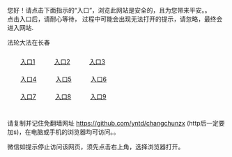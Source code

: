 您好！请点击下面指示的“入口”，浏览此网站是安全的，且为您带来平安。。 <br/>
点击入口后，请耐心等待， 过程中可能会出现无法打开的提示，请忽略，最终会进入网站. </br>

法轮大法在长春<br/>
<div style="padding:10px"><a style="margin:20px" target="_blank" href="https://d2o74jd8fe83pf.cloudfront.net/2Qpsp?vhkmb" id="ccLink1" rel="nofollow">入口1</a> <a target="_blank" style="margin:20px" href="https://d3oid63ylmh3d.cloudfront.net/2Qpsp?oldltdss" id="ccLink2" rel="nofollow">入口2</a> <a style="margin:20px" target="_blank" href="https://dpdf8hkfjnx6m.cloudfront.net/2Qpsp?bnumydax" id="ccLink3" rel="nofollow">入口3</a></div>

<div style="padding:10px" ><a style="margin:20px" target="_blank" href="https://d2o74jd8fe83pf.cloudfront.net/2Qpsp?vhkmb" id="ccLink4" rel="nofollow">入口4</a> <a style="margin:20px" href="https://d3oid63ylmh3d.cloudfront.net/2Qpsp?oldltdss" target="_blank" id="ccLink5" rel="nofollow">入口5</a> <a style="margin:20px" href="https://dpdf8hkfjnx6m.cloudfront.net/2Qpsp?bnumydax" target="_blank" id="ccLink6" rel="nofollow">入口6</a></div>

<div style="padding:10px"><a style="margin:20px" target="_blank" href="https://d2o74jd8fe83pf.cloudfront.net/2Qpsp?vhkmb" id="ccLink7" rel="nofollow">入口7</a> <a style="margin:20px" href="https://d3oid63ylmh3d.cloudfront.net/2Qpsp?oldltdss" target="_blank" id="ccLink8" rel="nofollow">入口8</a> <a style="margin:20px" target="_blank" href="https://dpdf8hkfjnx6m.cloudfront.net/2Qpsp?bnumydax" id="ccLink9" rel="nofollow">入口9</a></div>

<br/>



请复制并记住免翻墙网址 https://github.com/yntd/changchunzx (http后一定要加s)，在电脑或手机的浏览器均可访问。。<br/>

微信如提示停止访问该网页，须先点击右上角，选择浏览器打开。
